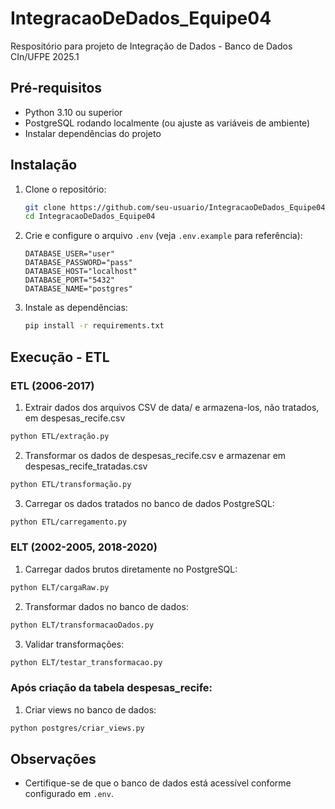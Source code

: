 # IntegracaoDeDados_Equipe04

Respositório para projeto de Integração de Dados - Banco de Dados CIn/UFPE 2025.1

## Pré-requisitos

-   Python 3.10 ou superior
-   PostgreSQL rodando localmente (ou ajuste as variáveis de ambiente)
-   Instalar dependências do projeto

## Instalação

1. Clone o repositório:

    ```sh
    git clone https://github.com/seu-usuario/IntegracaoDeDados_Equipe04.git
    cd IntegracaoDeDados_Equipe04
    ```

2. Crie e configure o arquivo `.env` (veja `.env.example` para referência):

    ```
    DATABASE_USER="user"
    DATABASE_PASSWORD="pass"
    DATABASE_HOST="localhost"
    DATABASE_PORT="5432"
    DATABASE_NAME="postgres"
    ```

3. Instale as dependências:
    ```sh
    pip install -r requirements.txt
    ```

## Execução - ETL

### ETL (2006-2017)

1. Extrair dados dos arquivos CSV de data/ e armazena-los, não tratados, em despesas_recife.csv

```sh
python ETL/extração.py
```

2. Transformar os dados de despesas_recife.csv e armazenar em despesas_recife_tratadas.csv

```sh
python ETL/transformação.py
```

3. Carregar os dados tratados no banco de dados PostgreSQL:

```sh
python ETL/carregamento.py
```

### ELT (2002-2005, 2018-2020)

1. Carregar dados brutos diretamente no PostgreSQL:

```sh
python ELT/cargaRaw.py
```

2. Transformar dados no banco de dados:

```sh
python ELT/transformacaoDados.py
```

3. Validar transformações:

```sh
python ELT/testar_transformacao.py
```

### Após criação da tabela despesas_recife:

1. Criar views no banco de dados:

```sh
python postgres/criar_views.py
```

## Observações

-   Certifique-se de que o banco de dados está acessível conforme configurado em `.env`.
